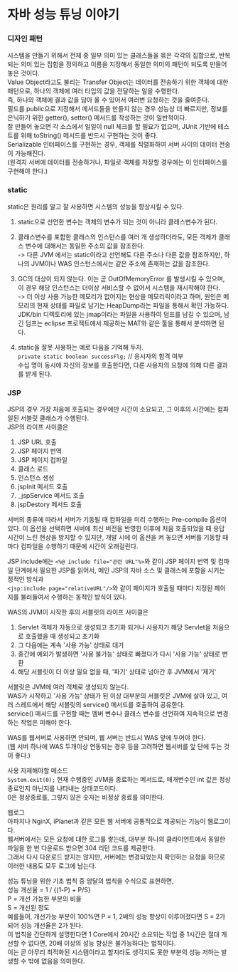 # 자바 성능 튜닝 이야기  
  
### 디자인 패턴  
시스템을 만들기 위해서 전체 중 일부 의미 있는 클래스들을 묶은 각각의 집합으로, 반복되는 의미 있는 집합을 정의하고 이름을 지정해서 동일한 의미의 패턴이 되도록 만들어 놓은 것이다.  
Value Object라고도 불리는 Transfer Object는 데이터를 전송하기 위한 객체에 대한 패턴으로, 하나의 객체에 여러 타입의 값을 전달하는 일을 수행한다.  
즉, 하나의 객체에 결과 값을 담아 올 수 있어서 여러번 요청하는 것을 줄여준다.  
필드를 public으로 지정해서 메서드들을 만들지 않는 경우 성능상 더 빠르지만, 정보를 은닉하기 위한 getter(), setter() 메서드를 작성하는 것이 일반적이다.  
잘 만들어 놓으면 각 소스에서 일일이 null 체크를 할 필요가 없으며, JUnit 기반에 테스트를 위해 toString() 메서드를 반드시 구현하는 것이 좋다.  
Serializable 인터페이스를 구현하는 경우, 객체를 직렬화하여 서버 사이의 데이터 전송이 가능해진다.  
(원격지 서버에 데이터를 전송하거나, 파일로 객체를 저장할 경우에는 이 인터페이스를 구현해야 한다.)  
  
### static  
static은 원리를 알고 잘 사용하면 시스템의 성능을 향상시킬 수 있다.  
1. static으로 선언한 변수는 객체의 변수가 되는 것이 아니라 클래스변수가 된다.  
2. 클래스변수를 포함한 클래스의 인스턴스를 여러 개 생성하더라도, 모든 객체가 클래스 변수에 대해서는 동일한 주소의 값을 참조한다.  
-> 다른 JVM 에서는 static이라고 선언해도 다른 주소나 다른 값을 참조하지만, 하나의 JVM이나 WAS 인스턴스에서는 같은 주소에 존재하는 값을 참조한다.  
  
3. GC의 대상이 되지 않는다. 이는 곧 OutOfMemoryError 를 발생시킬 수 있으며, 이 경우 해당 인스턴스는 더이상 서비스할 수 없어서 시스템을 재시작해야 한다.  
-> 더 이상 사용 가능한 메모리가 없어지는 현상을 메모리릭이라고 하며, 원인은 메모리의 현재 상태를 파일로 남기는 HeapDump라는 파일을 통해서 확인 가능하다. JDK/bin 디렉토리에 있는 jmap이라는 파일을 사용하여 덤프를 남길 수 있으며, 남긴 덤프는 eclipse 프로젝트에서 제공하는 MAT와 같은 툴을 통해서 분석하면 된다.  
  
4. static을 잘못 사용하는 예로  다음을 기억해 두자.  
``private static boolean successFlg;`` // 응시자의 합격 여부  
수십 명이 동시에 자신의 정보를 호출한다면, 다른 사용자의 요청에 의해 다른 결과를 받게 된다.  
  
### JSP  
JSP의 경우 가장 처음에 호출되는 경우에만 시간이 소요되고, 그 이후의 시간에는 컴파일된 서블릿 클래스가 수행된다.  
JSP의 라이프 사이클은   
1. JSP URL 호출  
2. JSP 페이지 번역  
3. JSP 페이지 컴파일  
4. 클래스 로드  
5. 인스턴스 생성  
6. jspInit 메서드 호출  
7. _jspService 메서드 호출  
8. jspDestory 메서드 호출  
  
서버의 종류에 따라서 서버가 기동될 때 컴파일을 미리 수행하는 Pre-compile 옵션이 있다. 
이 옵션을 선택하면 서버에 최신 버전을 반영한 이후에 처음 호출되었을 때 응답 시간이 느린 현상을 방지할 수 있지만, 개발 시에 이 옵션을 켜 놓으면 서버를 기동할 때마다 컴파일을 수행하기 때문에 시간이 오래걸린다.  
  
JSP include에는 ``<%@ include file="관련 URL"%>``와 같이 JSP 페이지 번역 및 컴파일 단계에서 필요한 JSP를 읽어서, 메인 JSP의 자바 소스 및 클래스에 포함을 시키는 정적인 방식과  
``<jsp:include page="relativeURL"/>``와 같이 페이지가 호출될 때마다 지정된 페이지를 불러들여서 수행하는 동적인 방식이 있다.  
  
WAS의 JVM이 시작한 후의 서블릿의 라이프 사이클은  
1. Servlet 객체가 자동으로 생성되고 초기화 되거나  사용자가 해당 Servlet을 처음으로 호출했을 때 생성되고 초기화  
2. 그 다음에는 계속 '사용 가능' 상태로 대기  
3. 중간에 예외가 발생하면 '사용 불가능' 상태로 빠졌다가 다시 '사용 가능' 상태로 변환   
4. 해당 서블릿이 더 이상 필요 없을 때, '파기' 상태로 넘아간 후 JVM에서 '제거'  
  
서블릿은 JVM에 여러 객체로 생성되지 않는다.  
WAS가 시작하고 '사용 가능' 상태가 된 이상 대부분의 서블릿은 JVM에 살아 있고, 여러 스레드에서 해당 서블릿의 service() 메서드를 호출하여 공유한다.  
service() 메서드를 구현할 때는 멤버 변수나 클래스 변수를 선언하여 지속적으로 변경하는 작업은 피해야 한다.  
  
WAS를 웹서버로 사용하면 안되며, 웹 서버는 반드시 WAS 앞에 두어야 한다.  
(웹 서버 하나에 WAS 두개이상 연동되는 경우 등을 고려하면 웹서버를 앞 단에 두는 것이 좋다.)  
  
  
사용 자제해야할 메소드  
``System.exit(0);`` 현재 수행중인 JVM을 종료하는 메서드로, 매개변수인 int 값은 정상종료인지 아닌지를 나타내는 상태코드이다.  
0은 정상종료를, 그렇지 않은 숫자는 비정상 종료를 의미한다.  
  
  
웹로그  
아파치나 NginX, iPlanet과 같은 모든 웹 서버에 공통적으로 제공되는 기능이 웹로그이다.  
웹서버에서는 모든 요청에 대한 로그를 쌓는데, 대부분 하나의 클라이언트에서 동일한 파일을 한 번 다운로드 받으면 304 리턴 코드를 제공한다.  
그래서 다시 다운로드 받지는 않지만, 서버에는 변경되었는지 확인하는 요청을 하므로 이러한 내용도 모두 로그에 남는다.  
  
성능 튜닝을 위한 기초 법칙 중 암달의 법칙을 수식으로 표현하면,  
성능 개선율 = 1 / {(1-P) + P/S}  
P = 개선 가능한 부분의 비율  
S = 개선된 정도  
예를들어, 개선가능 부분이 100%면 P = 1, 2배의 성능 향상이 이루어졌다면 S = 2가 되어 성능 개선율은 2가 된다.   
이 법칙을 간단하게 설명한다면 1 Core에서 20시간 소요되는 작업 중 1시간은 절대 개선할 수 없다면, 20배 이상의 성능 향상은 불가능하다는 법칙이다.  
이는 곧 아무리 최적화된 시스템이라고 할지라도 생각지도 못한 부분의 성능 저하는 발생할 수 밖에 없음을 의미한다.  